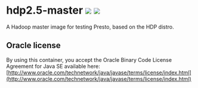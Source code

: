 # hdp2.5-master [![][layers-badge]][layers-link] [![][version-badge]][dockerhub-link]
           
[layers-badge]: https://images.microbadger.com/badges/image/teradatalabs/hdp2.5-master.svg
[layers-link]: https://microbadger.com/images/teradatalabs/hdp2.5-master
[version-badge]: https://images.microbadger.com/badges/version/teradatalabs/hdp2.5-master.svg
[dockerhub-link]: https://hub.docker.com/r/teradatalabs/hdp2.5-master

A Hadoop master image for testing Presto, based on the HDP distro.

## Oracle license

By using this container, you accept the Oracle Binary Code License Agreement for Java SE available here:
[http://www.oracle.com/technetwork/java/javase/terms/license/index.html](http://www.oracle.com/technetwork/java/javase/terms/license/index.html)
